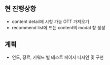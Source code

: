## 현 진행상황

- content detail에 시청 가능 OTT 가져오기
- recommend list에 뜨는 content의 modal 창 생성

## 계획

- 연도, 장르, 키워드 별 테스트 페이지 디자인 및 구현

